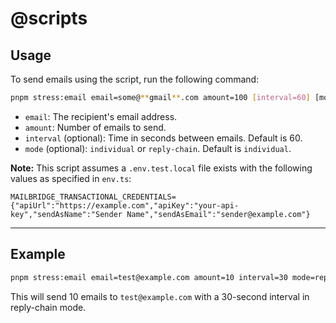 # @scripts

## Usage

To send emails using the script, run the following command:

```sh
pnpm stress:email email=some@**gmail**.com amount=100 [interval=60] [mode=individual|reply-chain]
```

- `email`: The recipient's email address.
- `amount`: Number of emails to send.
- `interval` (optional): Time in seconds between emails. Default is 60.
- `mode` (optional): `individual` or `reply-chain`. Default is `individual`.

**Note:** This script assumes a `.env.test.local` file exists with the following values as specified in `env.ts`:

```
MAILBRIDGE_TRANSACTIONAL_CREDENTIALS={"apiUrl":"https://example.com","apiKey":"your-api-key","sendAsName":"Sender Name","sendAsEmail":"sender@example.com"}
```

---

## Example

```sh
pnpm stress:email email=test@example.com amount=10 interval=30 mode=reply-chain
```

This will send 10 emails to `test@example.com` with a 30-second interval in reply-chain mode.
